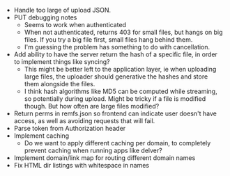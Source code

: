 * Handle too large of upload JSON.
* PUT debugging notes
  * Seems to work when authenticated
  * When not authenticated, returns 403 for small files, but hangs on big
    files. If you try a big file first, small files hang behind them.
  * I'm guessing the problem has something to do with cancellation.
* Add ability to have the server return the hash of a specific file, in order
  to implement things like syncing?
  * This might be better left to the application layer, ie when uploading
    large files, the uploader should generative the hashes and store them
    alongside the files.
  * I think hash algorithms like MD5 can be computed while streaming, so
    potentially during upload. Might be tricky if a file is modified though.
    But how often are large files modified?
* Return perms in remfs.json so frontend can indicate user doesn't have
  access, as well as avoiding requests that will fail.
* Parse token from Authorization header
* Implement caching
  * Do we want to apply different caching per domain, to completely prevent
    caching when running apps like delver?
* Implement domain/link map for routing different domain names
* Fix HTML dir listings with whitespace in names
